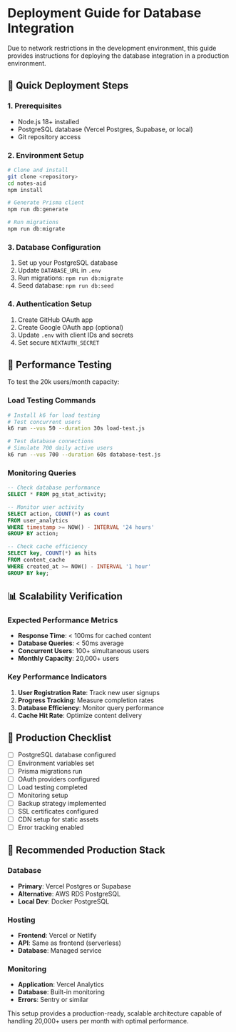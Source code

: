 # Deployment Guide for Database Integration

Due to network restrictions in the development environment, this guide provides instructions for deploying the database integration in a production environment.

## 🚀 Quick Deployment Steps

### 1. Prerequisites
- Node.js 18+ installed
- PostgreSQL database (Vercel Postgres, Supabase, or local)
- Git repository access

### 2. Environment Setup
```bash
# Clone and install
git clone <repository>
cd notes-aid
npm install

# Generate Prisma client
npm run db:generate

# Run migrations
npm run db:migrate
```

### 3. Database Configuration
1. Set up your PostgreSQL database
2. Update `DATABASE_URL` in `.env`
3. Run migrations: `npm run db:migrate`
4. Seed database: `npm run db:seed`

### 4. Authentication Setup
1. Create GitHub OAuth app
2. Create Google OAuth app (optional)
3. Update `.env` with client IDs and secrets
4. Set secure `NEXTAUTH_SECRET`

## 🎯 Performance Testing

To test the 20k users/month capacity:

### Load Testing Commands
```bash
# Install k6 for load testing
# Test concurrent users
k6 run --vus 50 --duration 30s load-test.js

# Test database connections
# Simulate 700 daily active users
k6 run --vus 700 --duration 60s database-test.js
```

### Monitoring Queries
```sql
-- Check database performance
SELECT * FROM pg_stat_activity;

-- Monitor user activity
SELECT action, COUNT(*) as count 
FROM user_analytics 
WHERE timestamp >= NOW() - INTERVAL '24 hours'
GROUP BY action;

-- Check cache efficiency
SELECT key, COUNT(*) as hits 
FROM content_cache 
WHERE created_at >= NOW() - INTERVAL '1 hour'
GROUP BY key;
```

## 📊 Scalability Verification

### Expected Performance Metrics
- **Response Time**: < 100ms for cached content
- **Database Queries**: < 50ms average
- **Concurrent Users**: 100+ simultaneous users
- **Monthly Capacity**: 20,000+ users

### Key Performance Indicators
1. **User Registration Rate**: Track new user signups
2. **Progress Tracking**: Measure completion rates
3. **Database Efficiency**: Monitor query performance
4. **Cache Hit Rate**: Optimize content delivery

## 🔧 Production Checklist

- [ ] PostgreSQL database configured
- [ ] Environment variables set
- [ ] Prisma migrations run
- [ ] OAuth providers configured
- [ ] Load testing completed
- [ ] Monitoring setup
- [ ] Backup strategy implemented
- [ ] SSL certificates configured
- [ ] CDN setup for static assets
- [ ] Error tracking enabled

## 🚀 Recommended Production Stack

### Database
- **Primary**: Vercel Postgres or Supabase
- **Alternative**: AWS RDS PostgreSQL
- **Local Dev**: Docker PostgreSQL

### Hosting
- **Frontend**: Vercel or Netlify
- **API**: Same as frontend (serverless)
- **Database**: Managed service

### Monitoring
- **Application**: Vercel Analytics
- **Database**: Built-in monitoring
- **Errors**: Sentry or similar

This setup provides a production-ready, scalable architecture capable of handling 20,000+ users per month with optimal performance.